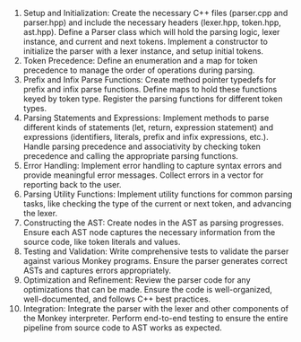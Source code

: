 1. Setup and Initialization:
Create the necessary C++ files (parser.cpp and parser.hpp) and include the necessary headers (lexer.hpp, token.hpp, ast.hpp).
Define a Parser class which will hold the parsing logic, lexer instance, and current and next tokens.
Implement a constructor to initialize the parser with a lexer instance, and setup initial tokens.
2. Token Precedence:
Define an enumeration and a map for token precedence to manage the order of operations during parsing.
3. Prefix and Infix Parse Functions:
Create method pointer typedefs for prefix and infix parse functions.
Define maps to hold these functions keyed by token type.
Register the parsing functions for different token types.
4. Parsing Statements and Expressions:
Implement methods to parse different kinds of statements (let, return, expression statement) and expressions (identifiers, literals, prefix and infix expressions, etc.).
Handle parsing precedence and associativity by checking token precedence and calling the appropriate parsing functions.
5. Error Handling:
Implement error handling to capture syntax errors and provide meaningful error messages.
Collect errors in a vector for reporting back to the user.
6. Parsing Utility Functions:
Implement utility functions for common parsing tasks, like checking the type of the current or next token, and advancing the lexer.
7. Constructing the AST:
Create nodes in the AST as parsing progresses.
Ensure each AST node captures the necessary information from the source code, like token literals and values.
8. Testing and Validation:
Write comprehensive tests to validate the parser against various Monkey programs.
Ensure the parser generates correct ASTs and captures errors appropriately.
9. Optimization and Refinement:
Review the parser code for any optimizations that can be made.
Ensure the code is well-organized, well-documented, and follows C++ best practices.
10. Integration:
Integrate the parser with the lexer and other components of the Monkey interpreter.
Perform end-to-end testing to ensure the entire pipeline from source code to AST works as expected.